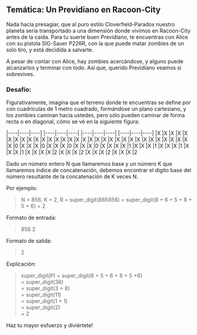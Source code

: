 ## Temática: Un Previdiano en Racoon-City

Nada hacía presagiar, que al puro estilo Cloverfield-Paradox nuestro planeta sería transportado a una dimensión donde vivimos en Racoon-City
antes de la caída. Para tu suerte buen Previdiano, te encuentras con Alice con su pistola SIG-Sauer P226R, con la que puede matar zombies
de un solo tiro, y está decidida a salvarte.

A pesar de contar con Alice, hay zombies acercándose, y alguno puede alcanzarlos y terminar con todo. Así que, querido Previdiano
veamos si sobrevives.

### Desafío:

Figurativamente, imagina que el terreno donde te encuentras se define por con cuadrículas de 1 metro cuadrado, formándose un plano cartesiano, 
y los zombies caminan hacia ustedes, pero sólo pueden caminar de forma recta o en diagonal, cómo se vé en la siguiente figura:


|----|----|----|            |----|----|----|            |----|----|----|            |----|----|----|
|X   |X   |X   |X           |X   |X   |X   |X           |X   |X   |X   |X           |X   |X   |X   |X
|X   |X   |X   |X           |X   |X   |X   |X           |X   |X   |X   |X           |X   |X   |X   |X
|X   |0   |X   |X           |X   |0   |X   |X           |X   |0   |X   |X           |X   |0   |X   |X
|X   |X   |1   |X           |X   |X   |1   |X           |X   |X   |1   |X           |X   |X   |1   |X
|X   |X   |X   |2           |X   |X   |X   |2           |X   |X   |X   |2           |X   |X   |X   |2



Dado un número entero N que llamaremos base y un número K que llamaremos índice de concatenación, debemos encontrar el dígito base 
del número resultante de la concatenación de K veces N.

Por ejemplo:

> N = 856, K = 2, R = super_digit(865856) = super_digit(8 + 6 + 5 + 8 + 5 + 6) = 2

Formato de entrada:

> 856 2

Formato de salida:

> 2

Explicación:

>super_digit(P) = super_digit(8 + 5 + 6 + 8 + 5 +6)  
>               = super_digit(38)  
>               = super_digit(3 + 8)  
>               = super_digit(11)  
>               = super_digit(1 + 1)  
>               = super_digit(2)  
>               = 2  


Haz tu mayor esfuerzo y diviértete!

